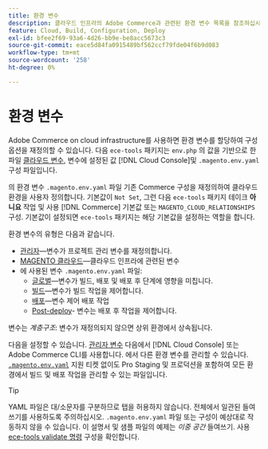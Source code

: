 ```yaml
---
title: 환경 변수
description: 클라우드 인프라의 Adobe Commerce과 관련된 환경 변수 목록을 참조하십시오.
feature: Cloud, Build, Configuration, Deploy
exl-id: bfee2f69-93a6-4d26-bb9e-be8acc5673c3
source-git-commit: eace5d84fa0915489bf562ccf79fde04f6b9d083
workflow-type: tm+mt
source-wordcount: '258'
ht-degree: 0%

---
```


# 환경 변수

Adobe Commerce on cloud infrastructure를 사용하면 환경 변수를 할당하여 구성 옵션을 재정의할 수 있습니다. 다음 `ece-tools` 패키지는 `env.php` 의 값을 기반으로 한 파일 [클라우드 변수](variables-cloud.md), 변수에 설정된 값 [!DNL Cloud Console]및 `.magento.env.yaml` 구성 파일입니다.

의 환경 변수 `.magento.env.yaml` 파일 기존 Commerce 구성을 재정의하여 클라우드 환경을 사용자 정의합니다. 기본값이 `Not Set`, 그런 다음 `ece-tools` 패키지 테이크 **아니요** 작업 및 사용 [!DNL Commerce] 기본값 또는 `MAGENTO_CLOUD_RELATIONSHIPS` 구성. 기본값이 설정되면 `ece-tools` 패키지는 해당 기본값을 설정하는 역할을 합니다.

환경 변수의 유형은 다음과 같습니다.

- [관리자](variables-admin.md)—변수가 프로젝트 관리 변수를 재정의합니다.
- [MAGENTO 클라우드](variables-cloud.md)—클라우드 인프라에 관련된 변수
- 에 사용된 변수 `.magento.env.yaml` 파일:
   - [글로벌](variables-global.md)—변수가 빌드, 배포 및 배포 후 단계에 영향을 미칩니다.
   - [빌드](variables-build.md)—변수가 빌드 작업을 제어합니다.
   - [배포](variables-deploy.md)—변수 제어 배포 작업
   - [Post-deploy](variables-post-deploy.md)- 변수는 배포 후 작업을 제어합니다.

변수는 _계층구조_: 변수가 재정의되지 않으면 상위 환경에서 상속됩니다.

다음을 설정할 수 있습니다. [관리자 변수](variables-admin.md) 다음에서 [!DNL Cloud Console] 또는 Adobe Commerce CLI를 사용합니다. 에서 다른 환경 변수를 관리할 수 있습니다. [`.magento.env.yaml`](configure-env-yaml.md) 지원 티켓 없이도 Pro Staging 및 프로덕션을 포함하여 모든 환경에서 빌드 및 배포 작업을 관리할 수 있는 파일입니다.

>[!TIP]
>
>YAML 파일은 대/소문자를 구분하므로 탭을 허용하지 않습니다. 전체에서 일관된 들여쓰기를 사용하도록 주의하십시오. `.magento.env.yaml` 파일 또는 구성이 예상대로 작동하지 않을 수 있습니다. 이 설명서 및 샘플 파일의 예제는 _이중 공간_ 들여쓰기. 사용 [ece-tools validate 명령](configure-env-yaml.md#validate-configuration-file) 구성을 확인합니다.
